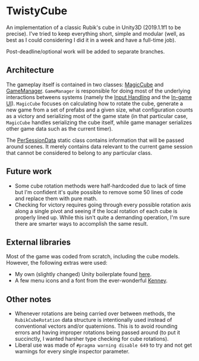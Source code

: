 # TwistyCube

An implementation of a classic Rubik's cube in Unity3D (2019.1.1f1 to be precise).
I've tried to keep everything short, simple and modular (well, as best as I could considering I did it in a week and have a full-time job).

Post-deadline/optional work will be added to separate branches.

## Architecture
The gameplay itself is contained in two classes: [MagicCube](../master/Assets/Scripts/Gameplay%20logic/MagicCube.cs) and [GameManager](../master/Assets/Scripts/Managers/GameManager.cs). `GameManager` is responsible for doing most of the underlying interactions betweens systems (namely the [Input Handling](../master/Assets/Scripts/Managers/InputManager.cs) and the [In-game UI](../master/Assets/Scripts/UI/InGameUIController.cs)). `MagicCube` focuses on calculating how to rotate the cube, generate a new game from a set of prefabs and a given size, what configuration counts as a victory and serializing most of the game state (in that particular case, `MagicCube` handles serializing the cube itself, while game manager serializes other game data such as the current timer).

The [PerSessionData](../master/Assets/Scripts/Structures/PerSessionData.cs) static class contains information that will be passed around scenes. It merely contains data relevant to the current game session that cannot be considered to belong to any particular class.

## Future work
* Some cube rotation methods were half-hardcoded due to lack of time but I'm confident it's quite possible to remove some 50 lines of code and replace them with pure math.
* Checking for victory requires going through every possible rotation axis along a single pivot and seeing if the local rotation of each cube is properly lined up. While this isn't quite a demanding operation, I'm sure there are smarter ways to accomplish the same result.

## External libraries
Most of the game was coded from scratch, including the cube models. However, the following extras were used:
* My own (slightly changed) Unity boilerplate found [here](https://gist.github.com/Crushy/062a2474ee09f8ebf240/).
* A few menu icons and a font from the ever-wonderful [Kenney](https://www.kenney.nl/assets).

## Other notes
* Whenever rotations are being carried over between methods, the `RubikCubeRotation` data structure is intentionally used instead of conventional vectors and/or quaternions. This is to avoid rounding errors and having improper rotations being passed around (to put it succinctly, I wanted harsher type checking for cube rotations).
* Liberal use was made of `#pragma warning disable 649` to try and not get warnings for every single inspector parameter.
